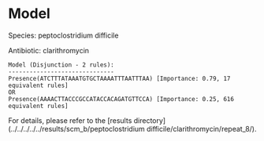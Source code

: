 
# Model

Species: peptoclostridium difficile

Antibiotic: clarithromycin

```
Model (Disjunction - 2 rules):
------------------------------
Presence(ATCTTTATAAATGTGCTAAAATTTAATTTAA) [Importance: 0.79, 17 equivalent rules]
OR
Presence(AAAACTTACCCGCCATACCACAGATGTTCCA) [Importance: 0.25, 616 equivalent rules]

```

For details, please refer to the [results directory](../../../../../results/scm_b/peptoclostridium difficile/clarithromycin/repeat_8/).

